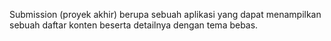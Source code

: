Submission (proyek akhir) berupa sebuah aplikasi yang dapat menampilkan sebuah daftar konten beserta detailnya dengan tema bebas.
